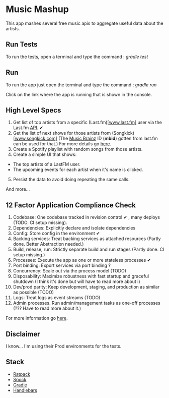 # Music Mashup

This app mashes several free music apis to aggregate useful data about the artists.

## Run Tests

To run the tests, open a terminal and type the command :  _gradle test_

## Run
To run the app just open the terminal and type the command : _gradle run_ 

Click on the link where the app is running that is shown in the console.  


## High Level Specs 

1. Get list of top artists from a specific (Last.fm)[www.last.fm] user via the Last.fm [API](https://www.last.fm/api/show/user.getTopArtists). ✔
2. Get the list of next shows for those artists from (Songkick)[www.songkick.com] (The [Music Brainz](https://musicbrainz.org/) ID (**mbid**) gotten from last.fm can be used for that.)
   For more details go [here](https://www.songkick.com/developer/upcoming-events-for-artist). 
3. Create a Spotify playlist with random songs from those artists.
4. Create a simple UI that shows:
 - The top artists of a LastFM user.
 - The upcoming events for each artist when it's name is clicked.
5. Persist the data to avoid doing repeating the same calls.

And more... 

## 12 Factor Application Compliance Check 

1. Codebase: One codebase tracked in revision control ✔ , many deploys (TODO. CI setup missing).
2. Dependencies: Explicitly declare and isolate dependencies
3. Config: Store config in the environment ✔
4. Backing services: Treat backing services as attached resources (Partly done. Better Abstraction needed.)
5. Build, release, run: Strictly separate build and run stages (Partly done. CI setup missing.)
6. Processes: Execute the app as one or more stateless processes ✔
7. Port binding: Export services via port binding ?
8. Concurrency: Scale out via the process model (TODO)
9. Disposability: Maximize robustness with fast startup and graceful shutdown (I think it's done but will have to read more about i)
10. Dev/prod parity: Keep development, staging, and production as similar as possible (TODO)
11. Logs: Treat logs as event streams (TODO)
12. Admin processes. Run admin/management tasks as one-off processes (??? Have to read more about it.)

 For more information go [here](https://12factor.net).
 
## Disclaimer

I know... I'm using their Prod environments for the tests. 

## Stack
- [Ratpack](https://ratpack.io/manual/current/intro.html#goals)
- [Spock](http://spockframework.org/spock/docs/1.3/spock_primer.html)
- [Gradle](https://docs.gradle.org/current/userguide/tutorial_using_tasks.html#sec:projects_and_tasks)
- [Handlebars](https://handlebarsjs.com/guide/)
